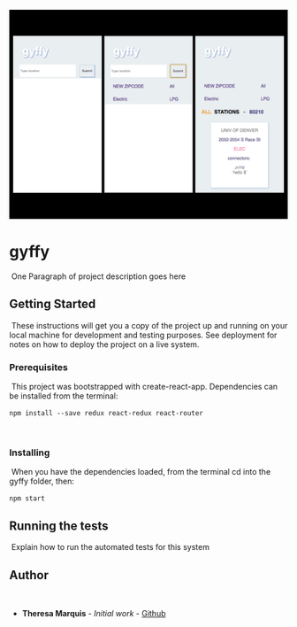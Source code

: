 ![wireframe](/gyffy-wireframe/gyffy-wireframe.png)

# gyffy
​
One Paragraph of project description goes here
​
## Getting Started
​
These instructions will get you a copy of the project up and running on your local machine for development and testing purposes. See deployment for notes on how to deploy the project on a live system.
​
### Prerequisites
​
This project was bootstrapped with create-react-app.  Dependencies can be installed from the terminal:
​
```
npm install --save redux react-redux react-router
```
​
### Installing
​
When you have the dependencies loaded, from the terminal cd into the gyffy folder, then: 
​
```
npm start
```

## Running the tests
​
Explain how to run the automated tests for this system
​
## Author
​
* **Theresa Marquis** - *Initial work* - [Github](https://github.com/tmcjunkinmarquis)
​

